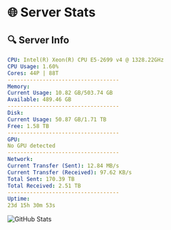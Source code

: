 # 🌐 Server Stats
## 🔍 Server Info
```yaml
CPU: Intel(R) Xeon(R) CPU E5-2699 v4 @ 1328.22GHz
CPU Usage: 1.60%
Cores: 44P | 88T
-----------------------------------
Memory:
Current Usage: 10.82 GB/503.74 GB
Available: 489.46 GB
-----------------------------------
Disk:
Current Usage: 50.87 GB/1.71 TB
Free: 1.58 TB
-----------------------------------
GPU:
No GPU detected
-----------------------------------
Network:
Current Transfer (Sent): 12.84 MB/s
Current Transfer (Received): 97.62 KB/s
Total Sent: 170.39 TB
Total Received: 2.51 TB
-----------------------------------
Uptime:
23d 15h 30m 53s
```
![GitHub Stats](https://img.shields.io/badge/Updated-2025-03-03_14:14:11-blue)